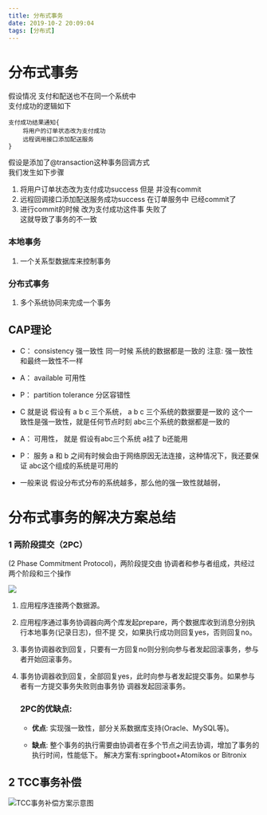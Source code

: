 ```yaml
---
title: 分布式事务
date: 2019-10-2 20:09:04
tags: [分布式]
---
```


# 分布式事务

假设情况 支付和配送也不在同一个系统中  
支付成功的逻辑如下

```
支付成功结果通知{
    将用户的订单状态改为支付成功
    远程调用接口添加配送服务
}
```
假设是添加了@transaction这种事务回调方式  
我们发生如下步骤  
1. 将用户订单状态改为支付成功success 但是 并没有commit
2. 远程回调接口添加配送服务成功success 在订单服务中 已经commit了
3. 进行commit的时候  改为支付成功这件事  失败了   
这就导致了事务的不一致 


### 本地事务
1. 一个关系型数据库来控制事务

### 分布式事务
1. 多个系统协同来完成一个事务


## CAP理论
- C： consistency 强一致性  同一时候 系统的数据都是一致的   注意: 强一致性和最终一致性不一样
- A： available   可用性
- P： partition tolerance  分区容错性


- C 就是说  假设有 a b c 三个系统， a b c 三个系统的数据要是一致的 这个一致性是强一致性，就是任何节点时刻 abc三个系统的数据都是一致的
- A： 可用性， 就是 假设有abc三个系统 a挂了 b还能用
- P： 服务 a 和 b 之间有时候会由于网络原因无法连接，这种情况下，我还要保证 abc这个组成的系统是可用的

- 一般来说 假设分布式分布的系统越多，那么他的强一致性就越弱，



# 分布式事务的解决方案总结

### 1  两阶段提交（2PC）
(2 Phase Commitment Protocol)，两阶段提交由 协调者和参与者组成，共经过两个阶段和三个操作

![](https://i.loli.net/2019/12/04/8KxRqoJkuYZizOm.png)

1. 应用程序连接两个数据源。 

2. 应用程序通过事务协调器向两个库发起prepare，两个数据库收到消息分别执行本地事务(记录日志)，但不提
   交，如果执行成功则回复yes，否则回复no。 

3. 事务协调器收到回复，只要有一方回复no则分别向参与者发起回滚事务，参与者开始回滚事务。

4. 事务协调器收到回复，全部回复yes，此时向参与者发起提交事务。如果参与者有一方提交事务失败则由事务协 调器发起回滚事务。

   

   ### 2PC的优缺点:

   - **优点**: 实现强一致性，部分关系数据库支持(Oracle、MySQL等)。 

   - **缺点**: 整个事务的执行需要由协调者在多个节点之间去协调，增加了事务的执行时间，性能低下。 解决方案有:springboot+Atomikos or Bitronix



## 2  TCC事务补偿

![TCC事务补偿方案示意图](https://i.loli.net/2019/12/04/SyFRI2H8PfhQ9uv.png)

